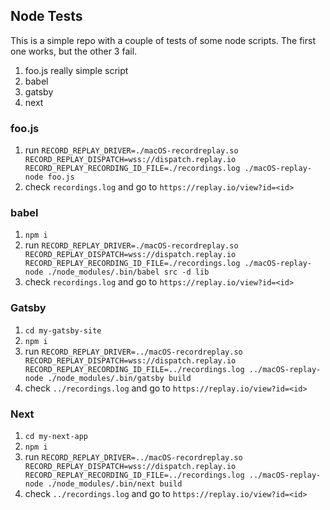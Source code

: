 ## Node Tests

This is a simple repo with a couple of tests of some node scripts. The first one works, but the other 3 fail.

1. foo.js really simple script
2. babel
3. gatsby
4. next

### foo.js

1. run `RECORD_REPLAY_DRIVER=./macOS-recordreplay.so RECORD_REPLAY_DISPATCH=wss://dispatch.replay.io RECORD_REPLAY_RECORDING_ID_FILE=./recordings.log ./macOS-replay-node foo.js`
2. check `recordings.log` and go to `https://replay.io/view?id=<id>`

### babel

1. `npm i`
2. run `RECORD_REPLAY_DRIVER=./macOS-recordreplay.so RECORD_REPLAY_DISPATCH=wss://dispatch.replay.io RECORD_REPLAY_RECORDING_ID_FILE=./recordings.log ./macOS-replay-node ./node_modules/.bin/babel src -d lib`
3. check `recordings.log` and go to `https://replay.io/view?id=<id>`

### Gatsby

1. `cd my-gatsby-site`
2. `npm i`
3. run `RECORD_REPLAY_DRIVER=../macOS-recordreplay.so RECORD_REPLAY_DISPATCH=wss://dispatch.replay.io RECORD_REPLAY_RECORDING_ID_FILE=../recordings.log ../macOS-replay-node ./node_modules/.bin/gatsby build`
4. check `../recordings.log` and go to `https://replay.io/view?id=<id>`

### Next

1. `cd my-next-app`
2. `npm i`
3. run `RECORD_REPLAY_DRIVER=../macOS-recordreplay.so RECORD_REPLAY_DISPATCH=wss://dispatch.replay.io RECORD_REPLAY_RECORDING_ID_FILE=../recordings.log ../macOS-replay-node ./node_modules/.bin/next build`
4. check `../recordings.log` and go to `https://replay.io/view?id=<id>`

